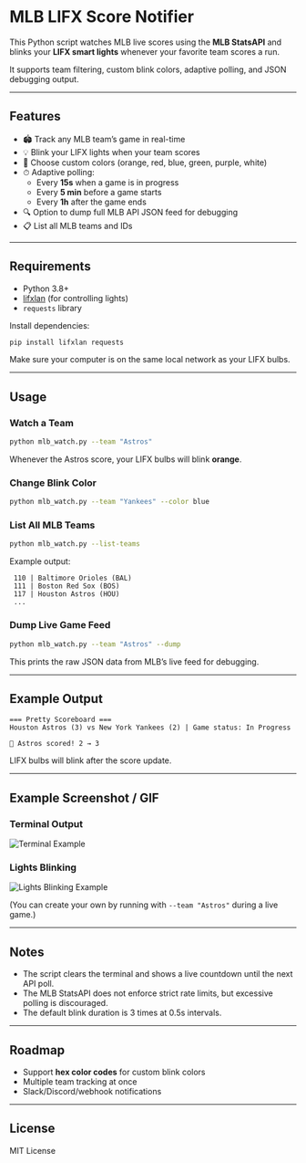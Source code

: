 # MLB LIFX Score Notifier

This Python script watches MLB live scores using the **MLB StatsAPI** and blinks your **LIFX smart lights** whenever your favorite team scores a run.  

It supports team filtering, custom blink colors, adaptive polling, and JSON debugging output.  

---

## Features
- 🏟 Track any MLB team’s game in real-time  
- 💡 Blink your LIFX lights when your team scores  
- 🎨 Choose custom colors (orange, red, blue, green, purple, white)  
- ⏱ Adaptive polling:  
  - Every **15s** when a game is in progress  
  - Every **5 min** before a game starts  
  - Every **1h** after the game ends  
- 🔍 Option to dump full MLB API JSON feed for debugging  
- 📋 List all MLB teams and IDs  

---

## Requirements
- Python 3.8+
- [lifxlan](https://pypi.org/project/lifxlan/) (for controlling lights)
- `requests` library

Install dependencies:
```bash
pip install lifxlan requests
```

Make sure your computer is on the same local network as your LIFX bulbs.  

---

## Usage

### Watch a Team
```bash
python mlb_watch.py --team "Astros"
```
Whenever the Astros score, your LIFX bulbs will blink **orange**.

### Change Blink Color
```bash
python mlb_watch.py --team "Yankees" --color blue
```

### List All MLB Teams
```bash
python mlb_watch.py --list-teams
```

Example output:
```
 110 | Baltimore Orioles (BAL)
 111 | Boston Red Sox (BOS)
 117 | Houston Astros (HOU)
 ...
```

### Dump Live Game Feed
```bash
python mlb_watch.py --team "Astros" --dump
```
This prints the raw JSON data from MLB’s live feed for debugging.  

---

## Example Output
```text
=== Pretty Scoreboard ===
Houston Astros (3) vs New York Yankees (2) | Game status: In Progress

🎉 Astros scored! 2 → 3
```

LIFX bulbs will blink after the score update.  

---

## Example Screenshot / GIF

### Terminal Output
![Terminal Example](docs/example_terminal.png)

### Lights Blinking
![Lights Blinking Example](docs/example_lights.gif)

(You can create your own by running with `--team "Astros"` during a live game.)

---

## Notes
- The script clears the terminal and shows a live countdown until the next API poll.  
- The MLB StatsAPI does not enforce strict rate limits, but excessive polling is discouraged.  
- The default blink duration is 3 times at 0.5s intervals.  

---

## Roadmap
- Support **hex color codes** for custom blink colors  
- Multiple team tracking at once  
- Slack/Discord/webhook notifications  

---

## License
MIT License
